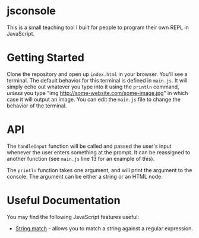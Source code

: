 # jsconsole

This is a small teaching tool I built for people to program their own REPL in JavaScript.

# Getting Started 

Clone the repository and open up `index.html` in your browser. You'll see a terminal. The default behavior for this terminal is defined in `main.js`. It will simply echo out whatever you type into it using the `println` command, *unless* you type "img http://some-website.com/some-image.jpg" in which case it will output an image. You can edit the `main.js` file to change the behavior of the terminal.

# API

The  `handleInput` function will be called and passed the user's input whenever the user enters something at the prompt.  It can be reassigned to another function (see `main.js` line 13 for an example of this).


The `println` function takes one argument, and will print the argument to the console. The argument can be either a string or an HTML node. 

# Useful Documentation

You may find the following JavaScript features useful:

- [String.match](https://developer.mozilla.org/en-US/docs/Web/JavaScript/Reference/Global_Objects/String/match) - allows you to match a string against a regular expression.